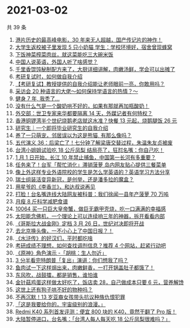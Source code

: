# 2021-03-02

共 39 条

<!-- BEGIN -->
<!-- 最后更新时间 Tue Mar 02 2021 23:12:34 GMT+0800 (CST) -->

1. [港片历史的最高峰电影，30
   年来无人超越，国产传记片的神作！](https://www.zhihu.com/zvideo/1349733629778649088)
2. [大学生返校被子里发现 5 只小奶猫
   学生：学校环境好，宿舍曾现蜂窝](https://www.zhihu.com/zvideo/1349797078877483008)
3. [下饭神菜榨菜肉丝，就这菜能吃三大碗米饭](https://www.zhihu.com/zvideo/1350142693259976704)
4. [中国人说英语，外国人听了啥感觉？](https://www.zhihu.com/zvideo/1349854797089083392)
5. [千里香馄饨秘制配方来了，大厨详细讲解，肉嫩汤鲜，学会可以出摊了](https://www.zhihu.com/zvideo/1350015580536197120)
6. [考研复试时，如何做自我介绍](https://www.zhihu.com/zvideo/1350145859762372611)
7. [【考研复试】教授提供的自我介绍能让老师眼前一亮，你敢用吗？](https://www.zhihu.com/zvideo/1350029643710414848)
8. [采访会 20
   种语言的大佬～如何保持学语言的热情？～](https://www.zhihu.com/zvideo/1350043020440629248)
9. [健身 7 年, 我秃了...](https://www.zhihu.com/zvideo/1350091197071998977)
10. [没有什么气是一个酸奶哄不好的，如果有那就再加瓶酸奶！](https://www.zhihu.com/zvideo/1350045293694574592)
11. [外交部：世卫专家来华都要隔离 14
    天，外媒记者有何特权？](https://www.zhihu.com/zvideo/1350157134680768512)
12. [香港铜锣湾半个世纪烧鹅老店就这水准？快餐 13 元起，烧鹅腿饭 26
    元](https://www.zhihu.com/zvideo/1350138930424168448)
13. [研究生｜一个即将毕业研究生的自我介绍](https://www.zhihu.com/zvideo/1350097287205625856)
14. [养了一只萌宠，邻居误以为这是熊猫, 有那么像吗？](https://www.zhihu.com/zvideo/1350123536481177600)
15. [五代演义
    36：后梁亡了！七分钟了解梁唐交替过程，朱温朱友贞被废](https://www.zhihu.com/zvideo/1349077639232245760)
16. [台湾小姐姐试验吃 18 公斤凤梨
    结局亮了，狂怼名嘴：你自己吃！](https://www.zhihu.com/zvideo/1350132488178774016)
17. [1 月 1 日开始，长江 10
    年禁止捕鱼，中国第一长河有多重要？](https://www.zhihu.com/zvideo/1349822164267347968)
18. [任务来了！台军「帮忙消化」滞销菠萝
    岛内网友贴心提供三餐菜单](https://www.zhihu.com/zvideo/1349766452187115520)
19. [像上外这样专业外语院校的学生是怎么学英语的？英语学习方法分享](https://www.zhihu.com/zvideo/1349660801872027648)
20. [瑞士组装活变异新冠，是创举，还是潘多拉的魔盒？](https://www.zhihu.com/zvideo/1350041268664397824)
21. [用星爷的《李香兰》，和达叔说再见](https://www.zhihu.com/zvideo/1349120717229936640)
22. [打脸！台名嘴连线大陆网友被科普：我们徐闻一县年产菠萝 70
    万吨](https://www.zhihu.com/zvideo/1350039996980699136)
23. [月瘦 8 斤科学减肥食谱](https://www.zhihu.com/zvideo/1349834469969395712)
24. [10064
    买一只巨大皇帝蟹，做巨无霸甲壳烧，吃一口满满的幸福感](https://www.zhihu.com/zvideo/1348744052200820736)
25. [太阳能念佛机，一个理论上可以连续响三年的神器，拆开看看内部](https://www.zhihu.com/zvideo/1349759646228422656)
26. [《哥斯拉大战金刚》定档 3 月 26
    日，世纪对决即将开战](https://www.zhihu.com/zvideo/1349780681397067776)
27. [去北京换头像，一不小心上了中国日报？！](https://www.zhihu.com/zvideo/1349742012766216192)
28. [《水浒传》的好汉们，平时都吃啥](https://www.zhihu.com/zvideo/1349764101934178304)
29. [考研成绩不理想，如何查找调剂信息？推荐 4
    个网站，赶紧行动吧](https://www.zhihu.com/zvideo/1349065756626427904)
30. [《原神》角色演示 -「胡桃：生人勿近」](https://www.zhihu.com/zvideo/1349693137942622208)
31. [3 分半看完特朗普「复出」演讲：你们想我了吗？](https://www.zhihu.com/zvideo/1349669104987680770)
32. [鱼肉试一下这样焗出来，肉嫩鲜香，一打开锅盖肚子都饿了！](https://www.zhihu.com/zvideo/1348635525985894401)
33. [东风吹，战鼓擂，都是销售，谁怕谁](https://www.zhihu.com/zvideo/1349805752849195008)
34. [金针菇鸡蛋这样做太好吃了，饭店卖 28，自己做成本只要 6
    元，营养解馋](https://www.zhihu.com/zvideo/1349752491366703104)
35. [这世上还有狗子哄不好的物种吗？](https://www.zhihu.com/zvideo/1349478834031435776)
36. [不再沉默！13 岁亚裔女孩带头抗议种族仇恨犯罪](https://www.zhihu.com/zvideo/1349719010414653440)
37. [「这是我要给你的，宇宙级别的浪漫。」](https://www.zhihu.com/zvideo/1349450965108563968)
38. [Redmi K40 系列首发评测：便宜 800 块的 K40，竟然干翻了 Pro
    版！](https://www.zhihu.com/zvideo/1348423822203424768)
39. [大陆暂停进口，台名嘴：「台湾人每人每天吃 18
    公斤凤梨很难吗？」](https://www.zhihu.com/zvideo/1349677412381298688)

<!-- END -->
